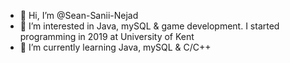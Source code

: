 - 👋 Hi, I’m @Sean-Sanii-Nejad
- 👀 I’m interested in Java, mySQL & game development. I started programming in 2019 at University of Kent
- 🌱 I’m currently learning Java, mySQL & C/C++

<!---
Sean-Sanii-Nejad/Sean-Sanii-Nejad is a ✨ special ✨ repository because its `README.md` (this file) appears on your GitHub profile.
You can click the Preview link to take a look at your changes.
--->
